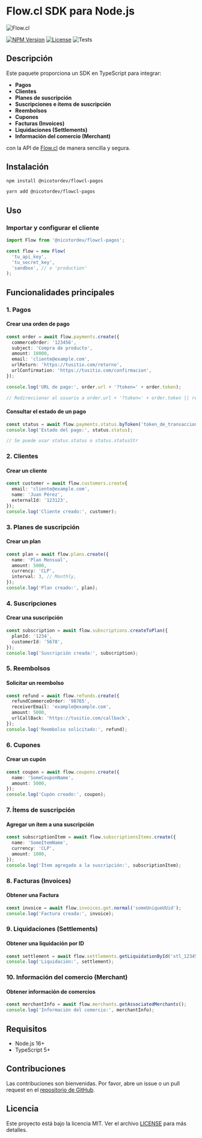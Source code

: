 # Flow.cl SDK para Node.js

![Flow.cl](https://www.flow.cl/images/header/logo-flow.svg)

[![NPM Version](https://img.shields.io/npm/v/@nicotordev/flowcl-pagos.svg)](https://www.npmjs.com/package/@nicotordev/flowcl-pagos)
[![License](https://img.shields.io/npm/l/@nicotordev/flowcl-pagos.svg)]([LICENSE](https://github.com/nicotordev/flowcl-pagos/blob/main/LICENSE))
![Tests](https://github.com/nicotordev/flowcl-pagos/actions/workflows/test.yml/badge.svg?style=flat-square)


## Descripción

Este paquete proporciona un SDK en TypeScript para integrar:

- **Pagos**
- **Clientes**
- **Planes de suscripción**
- **Suscripciones e ítems de suscripción**
- **Reembolsos**
- **Cupones**
- **Facturas (Invoices)**
- **Liquidaciones (Settlements)**
- **Información del comercio (Merchant)**

con la API de [Flow.cl](https://www.flow.cl/) de manera sencilla y segura.

## Instalación

```sh
npm install @nicotordev/flowcl-pagos
```

```sh
yarn add @nicotordev/flowcl-pagos
```

## Uso

### Importar y configurar el cliente

```typescript
import Flow from '@nicotordev/flowcl-pagos';

const flow = new Flow(
  'tu_api_key',
  'tu_secret_key',
  'sandbox', // o 'production'
);
```

## Funcionalidades principales

### 1. Pagos

#### Crear una orden de pago

```typescript
const order = await flow.payments.create({
  commerceOrder: '123456',
  subject: 'Compra de producto',
  amount: 10000,
  email: 'cliente@example.com',
  urlReturn: 'https://tusitio.com/retorno',
  urlConfirmation: 'https://tusitio.com/confirmacion',
});

console.log('URL de pago:', order.url + '?token=' + order.token);

// Redireccionar al usuario a order.url + '?token=' + order.token || redirectUrl
```

#### Consultar el estado de un pago

```typescript
const status = await flow.payments.status.byToken('token_de_transaccion');
console.log('Estado del pago:', status.status);

// Se puede usar status.status o status.statusStr
```

### 2. Clientes

#### Crear un cliente

```typescript
const customer = await flow.customers.create{
  email: 'cliente@example.com',
  name: 'Juan Pérez',
  externalId: '123123',
});
console.log('Cliente creado:', customer);
```

### 3. Planes de suscripción

#### Crear un plan

```typescript
const plan = await flow.plans.create({
  name: 'Plan Mensual',
  amount: 5000,
  currency: 'CLP',
  interval: 3, // Monthly,
});
console.log('Plan creado:', plan);
```

### 4. Suscripciones

#### Crear una suscripción

```typescript
const subscription = await flow.subscriptions.createToPlan({
  planId: '1234',
  customerId: '5678',
});
console.log('Suscripción creada:', subscription);
```

### 5. Reembolsos

#### Solicitar un reembolso

```typescript
const refund = await flow.refunds.create({
  refundCommerceOrder: '98765',
  receiverEmail: 'example@example.com',
  amount: 5000,
  urlCallBack: 'https://tusitio.com/callback',
});
console.log('Reembolso solicitado:', refund);
```

### 6. Cupones

#### Crear un cupón

```typescript
const coupon = await flow.coupons.create({
  name: 'SomeCouponName',
  amount: 5000,
});
console.log('Cupón creado:', coupon);
```

### 7. Ítems de suscripción

#### Agregar un ítem a una suscripción

```typescript
const subscriptionItem = await flow.subscriptionsItems.create({
  name: 'SomeItemName',
  currency: 'CLP',
  amount: 1000,
});
console.log('Ítem agregado a la suscripción:', subscriptionItem);
```

### 8. Facturas (Invoices)

#### Obtener una Factura

```typescript
const invoice = await flow.invoices.get.normal('someUniqueUUid');
console.log('Factura creada:', invoice);
```

### 9. Liquidaciones (Settlements)

#### Obtener una liquidación por ID

```typescript
const settlement = await flow.settlements.getLiquidationById('stl_12345');
console.log('Liquidación:', settlement);
```

### 10. Información del comercio (Merchant)

#### Obtener información de comercios

```typescript
const merchantInfo = await flow.merchants.getAssociatedMerchants();
console.log('Información del comercio:', merchantInfo);
```

## Requisitos

- Node.js 16+
- TypeScript 5+

## Contribuciones

Las contribuciones son bienvenidas. Por favor, abre un issue o un pull request en el [repositorio de GitHub](https://github.com/nicotordev/flowcl-pagos).

## Licencia

Este proyecto está bajo la licencia MIT. Ver el archivo [LICENSE](LICENSE) para más detalles.

